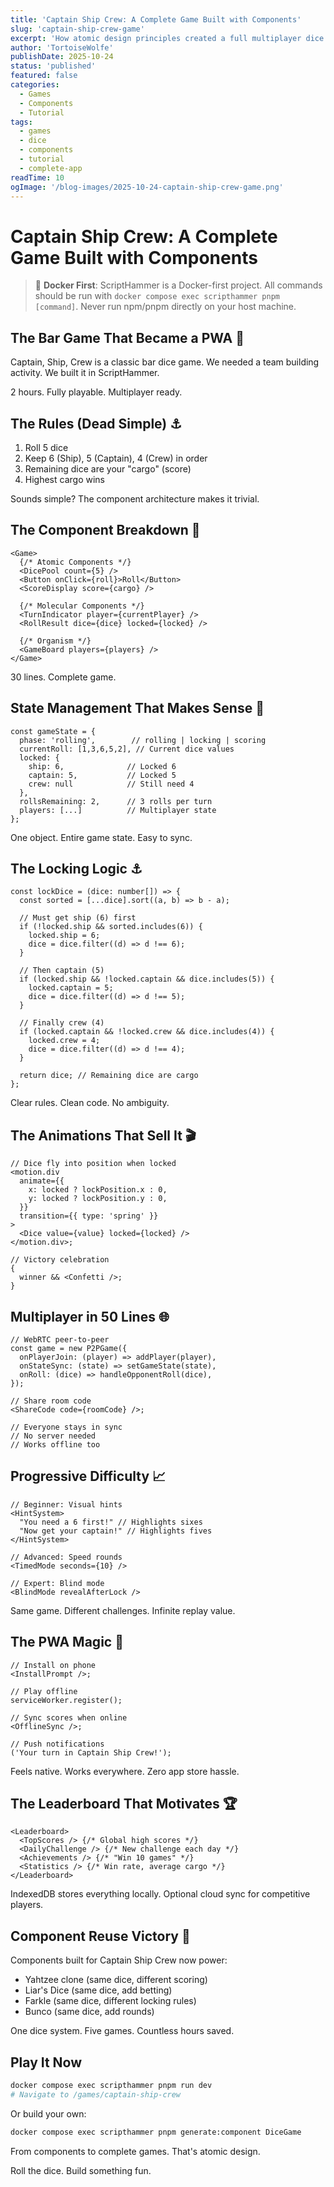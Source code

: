 ```yaml
---
title: 'Captain Ship Crew: A Complete Game Built with Components'
slug: 'captain-ship-crew-game'
excerpt: 'How atomic design principles created a full multiplayer dice game.'
author: 'TortoiseWolfe'
publishDate: 2025-10-24
status: 'published'
featured: false
categories:
  - Games
  - Components
  - Tutorial
tags:
  - games
  - dice
  - components
  - tutorial
  - complete-app
readTime: 10
ogImage: '/blog-images/2025-10-24-captain-ship-crew-game.png'
---
```


# Captain Ship Crew: A Complete Game Built with Components

> 🐳 **Docker First**: ScriptHammer is a Docker-first project. All commands should be run with `docker compose exec scripthammer pnpm [command]`. Never run npm/pnpm directly on your host machine.

## The Bar Game That Became a PWA 🍺

Captain, Ship, Crew is a classic bar dice game.
We needed a team building activity.
We built it in ScriptHammer.

2 hours. Fully playable. Multiplayer ready.

## The Rules (Dead Simple) ⚓

1. Roll 5 dice
2. Keep 6 (Ship), 5 (Captain), 4 (Crew) in order
3. Remaining dice are your "cargo" (score)
4. Highest cargo wins

Sounds simple? The component architecture makes it trivial.

## The Component Breakdown 🧩

```tsx
<Game>
  {/* Atomic Components */}
  <DicePool count={5} />
  <Button onClick={roll}>Roll</Button>
  <ScoreDisplay score={cargo} />

  {/* Molecular Components */}
  <TurnIndicator player={currentPlayer} />
  <RollResult dice={dice} locked={locked} />

  {/* Organism */}
  <GameBoard players={players} />
</Game>
```

30 lines. Complete game.

## State Management That Makes Sense 🎯

```tsx
const gameState = {
  phase: 'rolling',        // rolling | locking | scoring
  currentRoll: [1,3,6,5,2], // Current dice values
  locked: {
    ship: 6,              // Locked 6
    captain: 5,           // Locked 5
    crew: null            // Still need 4
  },
  rollsRemaining: 2,      // 3 rolls per turn
  players: [...]          // Multiplayer state
};
```

One object. Entire game state. Easy to sync.

## The Locking Logic ⚓

```tsx
const lockDice = (dice: number[]) => {
  const sorted = [...dice].sort((a, b) => b - a);

  // Must get ship (6) first
  if (!locked.ship && sorted.includes(6)) {
    locked.ship = 6;
    dice = dice.filter((d) => d !== 6);
  }

  // Then captain (5)
  if (locked.ship && !locked.captain && dice.includes(5)) {
    locked.captain = 5;
    dice = dice.filter((d) => d !== 5);
  }

  // Finally crew (4)
  if (locked.captain && !locked.crew && dice.includes(4)) {
    locked.crew = 4;
    dice = dice.filter((d) => d !== 4);
  }

  return dice; // Remaining dice are cargo
};
```

Clear rules. Clean code. No ambiguity.

## The Animations That Sell It 🎬

```tsx
// Dice fly into position when locked
<motion.div
  animate={{
    x: locked ? lockPosition.x : 0,
    y: locked ? lockPosition.y : 0,
  }}
  transition={{ type: 'spring' }}
>
  <Dice value={value} locked={locked} />
</motion.div>;

// Victory celebration
{
  winner && <Confetti />;
}
```

## Multiplayer in 50 Lines 🌐

```tsx
// WebRTC peer-to-peer
const game = new P2PGame({
  onPlayerJoin: (player) => addPlayer(player),
  onStateSync: (state) => setGameState(state),
  onRoll: (dice) => handleOpponentRoll(dice),
});

// Share room code
<ShareCode code={roomCode} />;

// Everyone stays in sync
// No server needed
// Works offline too
```

## Progressive Difficulty 📈

```tsx
// Beginner: Visual hints
<HintSystem>
  "You need a 6 first!" // Highlights sixes
  "Now get your captain!" // Highlights fives
</HintSystem>

// Advanced: Speed rounds
<TimedMode seconds={10} />

// Expert: Blind mode
<BlindMode revealAfterLock />
```

Same game. Different challenges. Infinite replay value.

## The PWA Magic 📱

```tsx
// Install on phone
<InstallPrompt />;

// Play offline
serviceWorker.register();

// Sync scores when online
<OfflineSync />;

// Push notifications
('Your turn in Captain Ship Crew!');
```

Feels native. Works everywhere. Zero app store hassle.

## The Leaderboard That Motivates 🏆

```tsx
<Leaderboard>
  <TopScores /> {/* Global high scores */}
  <DailyChallenge /> {/* New challenge each day */}
  <Achievements /> {/* "Win 10 games" */}
  <Statistics /> {/* Win rate, average cargo */}
</Leaderboard>
```

IndexedDB stores everything locally.
Optional cloud sync for competitive players.

## Component Reuse Victory 🎯

Components built for Captain Ship Crew now power:

- Yahtzee clone (same dice, different scoring)
- Liar's Dice (same dice, add betting)
- Farkle (same dice, different locking rules)
- Bunco (same dice, add rounds)

One dice system. Five games. Countless hours saved.

## Play It Now

```bash
docker compose exec scripthammer pnpm run dev
# Navigate to /games/captain-ship-crew
```

Or build your own:

```bash
docker compose exec scripthammer pnpm generate:component DiceGame
```

From components to complete games. That's atomic design.

Roll the dice. Build something fun.
